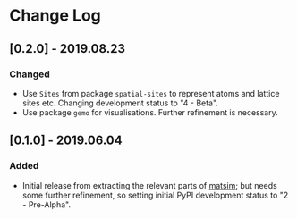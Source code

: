 # Change Log

## [0.2.0] - 2019.08.23

### Changed

- Use `Sites` from package `spatial-sites` to represent atoms and lattice sites etc. Changing development status to "4 - Beta".
- Use package `gemo` for visualisations. Further refinement is necessary.

## [0.1.0] - 2019.06.04

### Added

- Initial release from extracting the relevant parts of [matsim](https://github.com/aplowman/matsim); but needs some further refinement, so setting initial PyPI development status to "2 - Pre-Alpha".
